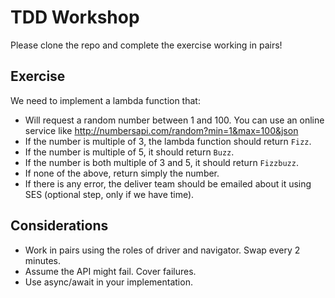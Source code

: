 # TDD Workshop

Please clone the repo and complete the exercise working in pairs!


## Exercise

We need to implement a lambda function that:

* Will request a random number between 1 and 100. You can use an online service like http://numbersapi.com/random?min=1&max=100&json
* If the number is multiple of 3, the lambda function should return `Fizz`.
* If the number is multiple of 5, it should return `Buzz`.
* If the number is both multiple of 3 and 5, it should return `Fizzbuzz`.
* If none of the above, return simply the number.
* If there is any error, the deliver team should be emailed about it using SES (optional step, only if we have time).


## Considerations

* Work in pairs using the roles of driver and navigator. Swap every 2 minutes.
* Assume the API might fail. Cover failures.
* Use async/await in your implementation.





